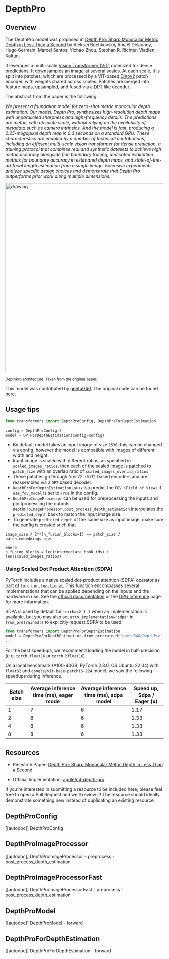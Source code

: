 <!--Copyright 2024 The HuggingFace Team. All rights reserved.

Licensed under the Apache License, Version 2.0 (the "License"); you may not use this file except in compliance with
the License. You may obtain a copy of the License at

http://www.apache.org/licenses/LICENSE-2.0

Unless required by applicable law or agreed to in writing, software distributed under the License is distributed on
an "AS IS" BASIS, WITHOUT WARRANTIES OR CONDITIONS OF ANY KIND, either express or implied. See the License for the
specific language governing permissions and limitations under the License.

⚠️ Note that this file is in Markdown but contain specific syntax for our doc-builder (similar to MDX) that may not be
rendered properly in your Markdown viewer.

-->

# DepthPro

## Overview

The DepthPro model was proposed in [Depth Pro: Sharp Monocular Metric Depth in Less Than a Second](https://arxiv.org/abs/2410.02073) by Aleksei Bochkovskii, Amaël Delaunoy, Hugo Germain, Marcel Santos, Yichao Zhou, Stephan R. Richter, Vladlen Koltun.

It leverages a multi-scale [Vision Transformer (ViT)](vit) optimized for dense predictions. It downsamples an image at several scales. At each scale, it is split into patches, which are processed by a ViT-based [Dinov2](dinov2) patch encoder, with weights shared across scales. Patches are merged into feature maps, upsampled, and fused via a [DPT](dpt) like decoder.

The abstract from the paper is the following:

*We present a foundation model for zero-shot metric monocular depth estimation. Our model, Depth Pro, synthesizes high-resolution depth maps with unparalleled sharpness and high-frequency details. The predictions are metric, with absolute scale, without relying on the availability of metadata such as camera intrinsics. And the model is fast, producing a 2.25-megapixel depth map in 0.3 seconds on a standard GPU. These characteristics are enabled by a number of technical contributions, including an efficient multi-scale vision transformer for dense prediction, a training protocol that combines real and synthetic datasets to achieve high metric accuracy alongside fine boundary tracing, dedicated evaluation metrics for boundary accuracy in estimated depth maps, and state-of-the-art focal length estimation from a single image. Extensive experiments analyze specific design choices and demonstrate that Depth Pro outperforms prior work along multiple dimensions.*

<img src="https://huggingface.co/geetu040/DepthPro/resolve/main/assets/architecture.jpg"
alt="drawing" width="600"/>

<small> DepthPro architecture. Taken from the <a href="https://arxiv.org/abs/2410.02073" target="_blank">original paper</a>. </small>

This model was contributed by [geetu040](https://github.com/geetu040). The original code can be found [here](https://github.com/apple/ml-depth-pro).

<!-- TODO -->

## Usage tips

```python
from transformers import DepthProConfig, DepthProForDepthEstimation

config = DepthProConfig()
model = DPTForDepthEstimation(config=config)
```

- By default model takes an input image of size `1536`, this can be changed via config, however the model is compatible with images of different width and height.
- Input image is scaled with different ratios, as specified in `scaled_images_ratios`, then each of the scaled image is patched to `patch_size` with an overlap ratio of `scaled_images_overlap_ratios`.
- These patches go through `DinoV2 (ViT)` based encoders and are reassembled via a `DPT` based decoder.
- `DepthProForDepthEstimation` can also predict the `FOV (Field of View)` if `use_fov_model` is set to `True` in the config.
- `DepthProImageProcessor` can be used for preprocessing the inputs and postprocessing the outputs. `DepthProImageProcessor.post_process_depth_estimation` interpolates the `predicted_depth` back to match the input image size.
- To generate `predicted_depth` of the same size as input image, make sure the config is created such that
```
image_size / 2**(n_fusion_blocks+1) == patch_size / patch_embeddings_size

where
n_fusion_blocks = len(intermediate_hook_ids) + len(scaled_images_ratios)
```


### Using Scaled Dot Product Attention (SDPA)

PyTorch includes a native scaled dot-product attention (SDPA) operator as part of `torch.nn.functional`. This function 
encompasses several implementations that can be applied depending on the inputs and the hardware in use. See the 
[official documentation](https://pytorch.org/docs/stable/generated/torch.nn.functional.scaled_dot_product_attention.html) 
or the [GPU Inference](https://huggingface.co/docs/transformers/main/en/perf_infer_gpu_one#pytorch-scaled-dot-product-attention)
page for more information.

SDPA is used by default for `torch>=2.1.1` when an implementation is available, but you may also set 
`attn_implementation="sdpa"` in `from_pretrained()` to explicitly request SDPA to be used.

```py
from transformers import DepthProForDepthEstimation
model = DepthProForDepthEstimation.from_pretrained("geetu040/DepthPro", attn_implementation="sdpa", torch_dtype=torch.float16)
...
```

For the best speedups, we recommend loading the model in half-precision (e.g. `torch.float16` or `torch.bfloat16`).

On a local benchmark (A100-40GB, PyTorch 2.3.0, OS Ubuntu 22.04) with `float32` and `google/vit-base-patch16-224` model, we saw the following speedups during inference.

|   Batch size |   Average inference time (ms), eager mode |   Average inference time (ms), sdpa model |   Speed up, Sdpa / Eager (x) |
|--------------|-------------------------------------------|-------------------------------------------|------------------------------|
|            1 |                                         7 |                                         6 |                      1.17 |
|            2 |                                         8 |                                         6 |                      1.33 |
|            4 |                                         8 |                                         6 |                      1.33 |
|            8 |                                         8 |                                         6 |                      1.33 |

## Resources

- Research Paper: [Depth Pro: Sharp Monocular Metric Depth in Less Than a Second](https://arxiv.org/pdf/2410.02073)

- Official Implementation: [apple/ml-depth-pro](https://github.com/apple/ml-depth-pro)

<!-- A list of official Hugging Face and community (indicated by 🌎) resources to help you get started with DepthPro. -->

If you're interested in submitting a resource to be included here, please feel free to open a Pull Request and we'll review it! The resource should ideally demonstrate something new instead of duplicating an existing resource.

## DepthProConfig

[[autodoc]] DepthProConfig

## DepthProImageProcessor

[[autodoc]] DepthProImageProcessor
    - preprocess
    - post_process_depth_estimation

## DepthProImageProcessorFast

[[autodoc]] DepthProImageProcessorFast
    - preprocess
    - post_process_depth_estimation

## DepthProModel

[[autodoc]] DepthProModel
    - forward

## DepthProForDepthEstimation

[[autodoc]] DepthProForDepthEstimation
    - forward
